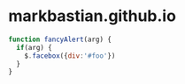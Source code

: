 # markbastian.github.io

```javascript
function fancyAlert(arg) {
  if(arg) {
    $.facebox({div:'#foo'})
  }
}
```

<div id="app">
</div>
<script src="http://markbastian.github.io/tetris/js/compiled/tetris.js" type="text/javascript"></script>

